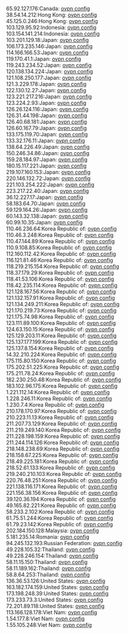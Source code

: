 65.92.127.176:Canada: [ovpn config](vpn/65_92_127_176.ovpn)  
38.54.14.212:Hong Kong: [ovpn config](vpn/38_54_14_212.ovpn)  
45.125.0.246:Hong Kong: [ovpn config](vpn/45_125_0_246.ovpn)  
103.129.95.92:Indonesia: [ovpn config](vpn/103_129_95_92.ovpn)  
103.154.141.214:Indonesia: [ovpn config](vpn/103_154_141_214.ovpn)  
103.201.129.18:Japan: [ovpn config](vpn/103_201_129_18.ovpn)  
106.173.235.146:Japan: [ovpn config](vpn/106_173_235_146.ovpn)  
114.166.166.53:Japan: [ovpn config](vpn/114_166_166_53.ovpn)  
119.170.41.1:Japan: [ovpn config](vpn/119_170_41_1.ovpn)  
119.243.234.52:Japan: [ovpn config](vpn/119_243_234_52.ovpn)  
120.138.134.224:Japan: [ovpn config](vpn/120_138_134_224.ovpn)  
121.108.250.177:Japan: [ovpn config](vpn/121_108_250_177.ovpn)  
121.3.229.178:Japan: [ovpn config](vpn/121_3_229_178.ovpn)  
122.130.12.27:Japan: [ovpn config](vpn/122_130_12_27.ovpn)  
123.221.217.216:Japan: [ovpn config](vpn/123_221_217_216.ovpn)  
123.224.2.93:Japan: [ovpn config](vpn/123_224_2_93.ovpn)  
126.26.124.116:Japan: [ovpn config](vpn/126_26_124_116.ovpn)  
126.31.44.198:Japan: [ovpn config](vpn/126_31_44_198.ovpn)  
126.40.68.181:Japan: [ovpn config](vpn/126_40_68_181.ovpn)  
126.60.167.79:Japan: [ovpn config](vpn/126_60_167_79.ovpn)  
133.175.119.70:Japan: [ovpn config](vpn/133_175_119_70.ovpn)  
133.32.176.11:Japan: [ovpn config](vpn/133_32_176_11.ovpn)  
138.64.226.49:Japan: [ovpn config](vpn/138_64_226_49.ovpn)  
150.246.34.86:Japan: [ovpn config](vpn/150_246_34_86.ovpn)  
159.28.184.97:Japan: [ovpn config](vpn/159_28_184_97.ovpn)  
180.15.117.221:Japan: [ovpn config](vpn/180_15_117_221.ovpn)  
219.107.160.153:Japan: [ovpn config](vpn/219_107_160_153.ovpn)  
220.146.132.72:Japan: [ovpn config](vpn/220_146_132_72.ovpn)  
221.103.254.222:Japan: [ovpn config](vpn/221_103_254_222.ovpn)  
223.217.22.40:Japan: [ovpn config](vpn/223_217_22_40.ovpn)  
36.12.227.17:Japan: [ovpn config](vpn/36_12_227_17.ovpn)  
58.183.64.70:Japan: [ovpn config](vpn/58_183_64_70.ovpn)  
59.129.164.26:Japan: [ovpn config](vpn/59_129_164_26.ovpn)  
60.143.32.138:Japan: [ovpn config](vpn/60_143_32_138.ovpn)  
60.99.10.35:Japan: [ovpn config](vpn/60_99_10_35.ovpn)  
110.46.236.64:Korea Republic of: [ovpn config](vpn/110_46_236_64.ovpn)  
110.46.3.248:Korea Republic of: [ovpn config](vpn/110_46_3_248.ovpn)  
110.47.144.89:Korea Republic of: [ovpn config](vpn/110_47_144_89.ovpn)  
110.9.108.85:Korea Republic of: [ovpn config](vpn/110_9_108_85.ovpn)  
112.160.112.42:Korea Republic of: [ovpn config](vpn/112_160_112_42.ovpn)  
116.121.81.46:Korea Republic of: [ovpn config](vpn/116_121_81_46.ovpn)  
118.219.215.154:Korea Republic of: [ovpn config](vpn/118_219_215_154.ovpn)  
118.37.179.29:Korea Republic of: [ovpn config](vpn/118_37_179_29.ovpn)  
118.41.53.106:Korea Republic of: [ovpn config](vpn/118_41_53_106.ovpn)  
118.42.235.114:Korea Republic of: [ovpn config](vpn/118_42_235_114.ovpn)  
121.128.167.56:Korea Republic of: [ovpn config](vpn/121_128_167_56.ovpn)  
121.132.157.91:Korea Republic of: [ovpn config](vpn/121_132_157_91.ovpn)  
121.134.249.211:Korea Republic of: [ovpn config](vpn/121_134_249_211.ovpn)  
121.170.219.73:Korea Republic of: [ovpn config](vpn/121_170_219_73.ovpn)  
121.175.74.98:Korea Republic of: [ovpn config](vpn/121_175_74_98.ovpn)  
123.111.89.100:Korea Republic of: [ovpn config](vpn/123_111_89_100.ovpn)  
124.63.150.15:Korea Republic of: [ovpn config](vpn/124_63_150_15.ovpn)  
125.129.203.11:Korea Republic of: [ovpn config](vpn/125_129_203_11.ovpn)  
125.137.177.199:Korea Republic of: [ovpn config](vpn/125_137_177_199.ovpn)  
125.137.8.154:Korea Republic of: [ovpn config](vpn/125_137_8_154.ovpn)  
14.32.210.224:Korea Republic of: [ovpn config](vpn/14_32_210_224.ovpn)  
175.115.80.150:Korea Republic of: [ovpn config](vpn/175_115_80_150.ovpn)  
175.202.51.225:Korea Republic of: [ovpn config](vpn/175_202_51_225.ovpn)  
175.211.78.24:Korea Republic of: [ovpn config](vpn/175_211_78_24.ovpn)  
182.230.250.48:Korea Republic of: [ovpn config](vpn/182_230_250_48.ovpn)  
183.102.96.175:Korea Republic of: [ovpn config](vpn/183_102_96_175.ovpn)  
1.221.112.14:Korea Republic of: [ovpn config](vpn/1_221_112_14.ovpn)  
1.228.246.11:Korea Republic of: [ovpn config](vpn/1_228_246_11.ovpn)  
1.230.7.4:Korea Republic of: [ovpn config](vpn/1_230_7_4.ovpn)  
210.178.170.97:Korea Republic of: [ovpn config](vpn/210_178_170_97.ovpn)  
210.223.11.13:Korea Republic of: [ovpn config](vpn/210_223_11_13.ovpn)  
211.207.73.129:Korea Republic of: [ovpn config](vpn/211_207_73_129.ovpn)  
211.219.249.140:Korea Republic of: [ovpn config](vpn/211_219_249_140.ovpn)  
211.228.198.159:Korea Republic of: [ovpn config](vpn/211_228_198_159.ovpn)  
211.244.114.126:Korea Republic of: [ovpn config](vpn/211_244_114_126.ovpn)  
218.148.238.69:Korea Republic of: [ovpn config](vpn/218_148_238_69.ovpn)  
218.158.67.225:Korea Republic of: [ovpn config](vpn/218_158_67_225.ovpn)  
218.49.225.181:Korea Republic of: [ovpn config](vpn/218_49_225_181.ovpn)  
218.52.61.133:Korea Republic of: [ovpn config](vpn/218_52_61_133.ovpn)  
219.240.210.103:Korea Republic of: [ovpn config](vpn/219_240_210_103.ovpn)  
220.76.48.251:Korea Republic of: [ovpn config](vpn/220_76_48_251.ovpn)  
221.138.116.171:Korea Republic of: [ovpn config](vpn/221_138_116_171.ovpn)  
221.156.38.156:Korea Republic of: [ovpn config](vpn/221_156_38_156.ovpn)  
39.120.36.194:Korea Republic of: [ovpn config](vpn/39_120_36_194.ovpn)  
49.165.82.221:Korea Republic of: [ovpn config](vpn/49_165_82_221.ovpn)  
58.233.2.102:Korea Republic of: [ovpn config](vpn/58_233_2_102.ovpn)  
61.75.51.244:Korea Republic of: [ovpn config](vpn/61_75_51_244.ovpn)  
61.79.23.142:Korea Republic of: [ovpn config](vpn/61_79_23_142.ovpn)  
202.184.150.128:Malaysia: [ovpn config](vpn/202_184_150_128.ovpn)  
5.181.235.14:Romania: [ovpn config](vpn/5_181_235_14.ovpn)  
94.245.132.193:Russian Federation: [ovpn config](vpn/94_245_132_193.ovpn)  
49.228.105.32:Thailand: [ovpn config](vpn/49_228_105_32.ovpn)  
49.228.246.154:Thailand: [ovpn config](vpn/49_228_246_154.ovpn)  
58.11.15.150:Thailand: [ovpn config](vpn/58_11_15_150.ovpn)  
58.11.189.162:Thailand: [ovpn config](vpn/58_11_189_162.ovpn)  
58.8.64.253:Thailand: [ovpn config](vpn/58_8_64_253.ovpn)  
136.36.53.126:United States: [ovpn config](vpn/136_36_53_126.ovpn)  
163.182.174.159:United States: [ovpn config](vpn/163_182_174_159.ovpn)  
173.198.248.39:United States: [ovpn config](vpn/173_198_248_39.ovpn)  
173.233.73.3:United States: [ovpn config](vpn/173_233_73_3.ovpn)  
72.201.89.118:United States: [ovpn config](vpn/72_201_89_118.ovpn)  
113.166.128.178:Viet Nam: [ovpn config](vpn/113_166_128_178.ovpn)  
1.54.177.8:Viet Nam: [ovpn config](vpn/1_54_177_8.ovpn)  
1.55.105.248:Viet Nam: [ovpn config](vpn/1_55_105_248.ovpn)  
